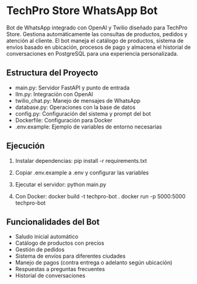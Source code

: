 # TechPro Store WhatsApp Bot

Bot de WhatsApp integrado con OpenAI y Twilio diseñado para TechPro Store. Gestiona automáticamente las consultas de productos, pedidos y atención al cliente. El bot maneja el catálogo de productos, sistema de envíos basado en ubicación, procesos de pago y almacena el historial de conversaciones en PostgreSQL para una experiencia personalizada.

## Estructura del Proyecto

- main.py: Servidor FastAPI y punto de entrada
- llm.py: Integración con OpenAI
- twilio_chat.py: Manejo de mensajes de WhatsApp
- database.py: Operaciones con la base de datos
- config.py: Configuración del sistema y prompt del bot
- Dockerfile: Configuración para Docker
- .env.example: Ejemplo de variables de entorno necesarias

## Ejecución

1. Instalar dependencias:
pip install -r requirements.txt

2. Copiar .env.example a .env y configurar las variables

3. Ejecutar el servidor:
python main.py

4. Con Docker:
docker build -t techpro-bot .
docker run -p 5000:5000 techpro-bot

## Funcionalidades del Bot

- Saludo inicial automático
- Catálogo de productos con precios
- Gestión de pedidos
- Sistema de envíos para diferentes ciudades
- Manejo de pagos (contra entrega o adelanto según ubicación)
- Respuestas a preguntas frecuentes
- Historial de conversaciones